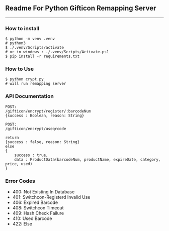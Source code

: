 ## Readme For Python Gifticon Remapping Server

----

### How to install
```
$ python -m venv .venv
# python3 
$ ./.venv/Scripts/activate 
# or in windows : ./.venv/Scripts/Activate.ps1 
$ pip install -r requirements.txt
```

### How to Use
```
$ python crypt.py
# will run remapping server
```
### API Documentation

```
POST:
/gifticon/encrypt/register/:barcodeNum
{success : Boolean, reason: String}
```

```
POST:
/gifticon/encrypt/useqrcode

return
{success : false, reason: String}
else
{
    success : true, 
    data : ProductData(barcodeNum, productName, expireDate, category, price, used)
}

```

### Error Codes

- 400: Not Existing In Database
- 401: Switchcon-Registerd Invalid Use
- 406: Expired Barcode
- 408: Switchcon Timeout
- 409: Hash Check Failure
- 410: Used Barcode
- 422: Else

